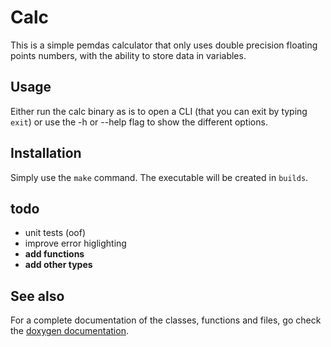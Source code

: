 # Calc

This is a simple pemdas calculator that only uses double precision floating 
points numbers, with the ability to store data in variables.

## Usage

Either run the calc binary as is to open a CLI (that you can exit by typing 
`exit`) or use the -h or --help flag to show the different options.

## Installation

Simply use the `make` command. The executable will be created in `builds`.

## todo

- unit tests (oof)
- improve error higlighting
- **add functions**
- **add other types**

## See also

For a complete documentation of the classes, functions and files, go check the 
[doxygen documentation](./docs/html/index.html "doxygen documentation").
